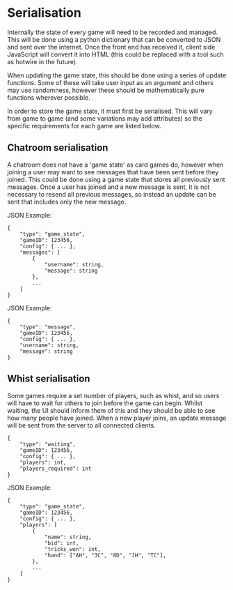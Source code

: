# Serialisation

Internally the state of every game will need to be recorded and managed. This
will be done using a python dictionary that can be converted to JSON and sent
over the internet. Once the front end has received it, client side JavaScript
will convert it into HTML (this could be replaced with a tool such as hotwire in
the future).

When updating the game state, this should be done using a series of update
functions. Some of these will take user input as an argument and others may use
randomness, however these should be mathematically pure functions wherever
possible.

In order to store the game state, it must first be serialised. This will vary
from game to game (and some variations may add attributes) so the specific
requirements for each game are listed below.

## Chatroom serialisation

A chatroom does not have a 'game state' as card games do, however when joining a
user may want to see messages that have been sent before they joined. This could
be done using a game state that stores all previously sent messages. Once a user
has joined and a new message is sent, it is not necessary to resend all previous
messages, so instead an update can be sent that includes only the new message.

JSON Example:

```
{
    "type": "game_state",
    "gameID": 123456,
    "config": { ... },
    "messages": [
        {
            "username": string,
            "message": string
        },
        ...
    ]
}
```

JSON Example:

```
{
    "type": "message",
    "gameID": 123456,
    "config": { ... },
    "username": string,
    "message": string
}
```

## Whist serialisation

Some games require a set number of players, such as whist, and so users will
have to wait for others to join before the game can begin. Whilst waiting, the
UI should inform them of this and they should be able to see how many people
have joined. When a new player joins, an update message will be sent from the
server to all connected clients.

```
{
    "type": "waiting",
    "gameID": 123456,
    "config": { ... },
    "players": int,
    "players_required": int
}
```

JSON Example:

```
{
    "type": "game_state",
    "gameID": 123456,
    "config": { ... },
    "players": [
        {
            "name": string,
            "bid": int,
            "tricks_won": int,
            "hand": ["AH", "3C", "8D", "JH", "TC"],
        },
        ...
    ]
}
```

